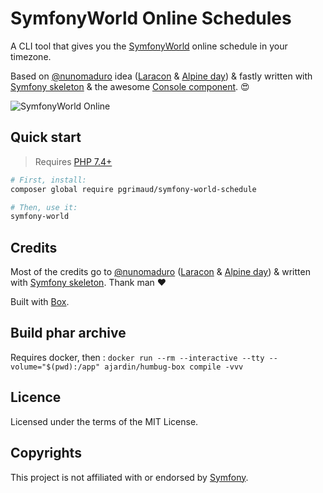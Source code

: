 # SymfonyWorld Online Schedules
A CLI tool that gives you the [SymfonyWorld](https://live.symfony.com/2021-world/schedule) online schedule in your timezone.

Based on [@nunomaduro](https://github.com/nunomaduro) idea ([Laracon](https://github.com/nunomaduro/laracon-schedule) & [Alpine day](https://github.com/nunomaduro/alpine-day-schedule)) & fastly written with [Symfony skeleton](https://symfony.com/doc/current/setup.html#creating-symfony-applications) & the awesome [Console component](https://symfony.com/doc/current/components/console.html). 😍

![SymfonyWorld Online](https://user-images.githubusercontent.com/1866496/121070174-ac218380-c7ce-11eb-8598-610bb7ed2a28.png)

## Quick start

> Requires [PHP 7.4+](https://www.php.net/releases/)

```bash
# First, install:
composer global require pgrimaud/symfony-world-schedule

# Then, use it:
symfony-world
```

## Credits
Most of the credits go to [@nunomaduro](https://github.com/nunomaduro) ([Laracon](https://github.com/nunomaduro/laracon-schedule) & [Alpine day](https://github.com/nunomaduro/alpine-day-schedule)) & written with [Symfony skeleton](https://symfony.com/doc/current/setup.html#creating-symfony-applications). Thank man ❤️

Built with [Box](https://github.com/box-project/box).

## Build phar archive
Requires docker, then : `docker run --rm --interactive --tty --volume="$(pwd):/app" ajardin/humbug-box compile -vvv`

## Licence
Licensed under the terms of the MIT License.

## Copyrights
This project is not affiliated with or endorsed by [Symfony](https://symfony.com/license).